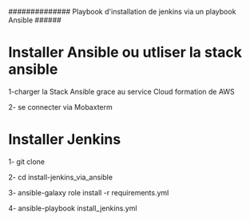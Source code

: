 ############## Playbook d'installation de jenkins via un playbook Ansible ######
# Installer Ansible ou utliser la stack ansible

1-charger la Stack Ansible grace au service Cloud formation de AWS 

2- se connecter via Mobaxterm

# Installer Jenkins

1- git clone 

2- cd install-jenkins_via_ansible

3- ansible-galaxy role install -r requirements.yml

4- ansible-playbook install_jenkins.yml 
